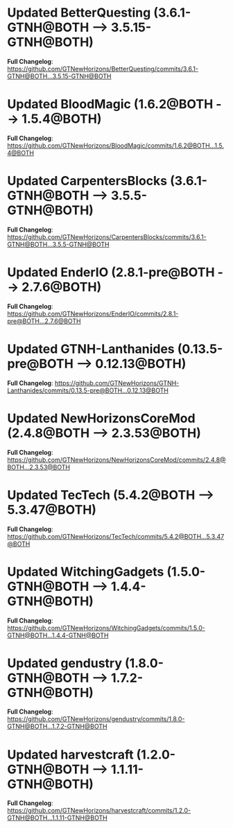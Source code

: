 # Updated BetterQuesting (3.6.1-GTNH@BOTH --> 3.5.15-GTNH@BOTH)
**Full Changelog**: https://github.com/GTNewHorizons/BetterQuesting/commits/3.6.1-GTNH@BOTH...3.5.15-GTNH@BOTH

# Updated BloodMagic (1.6.2@BOTH --> 1.5.4@BOTH)
**Full Changelog**: https://github.com/GTNewHorizons/BloodMagic/commits/1.6.2@BOTH...1.5.4@BOTH

# Updated CarpentersBlocks (3.6.1-GTNH@BOTH --> 3.5.5-GTNH@BOTH)
**Full Changelog**: https://github.com/GTNewHorizons/CarpentersBlocks/commits/3.6.1-GTNH@BOTH...3.5.5-GTNH@BOTH

# Updated EnderIO (2.8.1-pre@BOTH --> 2.7.6@BOTH)
**Full Changelog**: https://github.com/GTNewHorizons/EnderIO/commits/2.8.1-pre@BOTH...2.7.6@BOTH

# Updated GTNH-Lanthanides (0.13.5-pre@BOTH --> 0.12.13@BOTH)
**Full Changelog**: https://github.com/GTNewHorizons/GTNH-Lanthanides/commits/0.13.5-pre@BOTH...0.12.13@BOTH

# Updated NewHorizonsCoreMod (2.4.8@BOTH --> 2.3.53@BOTH)
**Full Changelog**: https://github.com/GTNewHorizons/NewHorizonsCoreMod/commits/2.4.8@BOTH...2.3.53@BOTH

# Updated TecTech (5.4.2@BOTH --> 5.3.47@BOTH)
**Full Changelog**: https://github.com/GTNewHorizons/TecTech/commits/5.4.2@BOTH...5.3.47@BOTH

# Updated WitchingGadgets (1.5.0-GTNH@BOTH --> 1.4.4-GTNH@BOTH)
**Full Changelog**: https://github.com/GTNewHorizons/WitchingGadgets/commits/1.5.0-GTNH@BOTH...1.4.4-GTNH@BOTH

# Updated gendustry (1.8.0-GTNH@BOTH --> 1.7.2-GTNH@BOTH)
**Full Changelog**: https://github.com/GTNewHorizons/gendustry/commits/1.8.0-GTNH@BOTH...1.7.2-GTNH@BOTH

# Updated harvestcraft (1.2.0-GTNH@BOTH --> 1.1.11-GTNH@BOTH)
**Full Changelog**: https://github.com/GTNewHorizons/harvestcraft/commits/1.2.0-GTNH@BOTH...1.1.11-GTNH@BOTH

